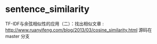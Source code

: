 # sentence_similarity
TF-IDF与余弦相似性的应用（二）：找出相似文章 : http://www.ruanyifeng.com/blog/2013/03/cosine_similarity.html
源码在 master 分支
